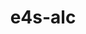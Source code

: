 ---
title: "e4s-alc"
layout: cache
categories: [package, develop]
meta: {"compilers": ["none"], "num_specs": 51, "num_specs_by_stack": {"e4s-oneapi": 51, "root": 51}, "oss": ["ubuntu22.04"], "platforms": ["linux"], "stacks": ["e4s-oneapi", "root"], "targets": ["x86_64_v3"], "versions": ["1.0.2"]}
spec_details: [{"compiler": "none", "hash": "2bmerevyuur6gbfzybqueigxoaquprtb", "os": "ubuntu22.04", "platform": "linux", "size": "-", "stacks": ["e4s-oneapi", "root"], "target": "x86_64_v3", "variants": ["build_system=python_pip", "commit=9eddfc61659ecab3c0253b2eac020ddb6e610b49"], "versions": ["1.0.2"]}, {"compiler": "none", "hash": "3omoauwatkqo4fmykjledphlsbxdyc37", "os": "ubuntu22.04", "platform": "linux", "size": "-", "stacks": ["e4s-oneapi", "root"], "target": "x86_64_v3", "variants": ["build_system=python_pip"], "versions": ["1.0.2"]}, {"compiler": "none", "hash": "4qtv7spe7eolhqrlk6svr2saiebhu7yv", "os": "ubuntu22.04", "platform": "linux", "size": "-", "stacks": ["e4s-oneapi", "root"], "target": "x86_64_v3", "variants": ["build_system=python_pip", "commit=9eddfc61659ecab3c0253b2eac020ddb6e610b49"], "versions": ["1.0.2"]}, {"compiler": "none", "hash": "4uqgwumy3ixtdyxr54jarrpys5jwhezc", "os": "ubuntu22.04", "platform": "linux", "size": "-", "stacks": ["e4s-oneapi", "root"], "target": "x86_64_v3", "variants": ["build_system=python_pip"], "versions": ["1.0.2"]}, {"compiler": "none", "hash": "6h63ztv5qz2aighpdwistgv4qozgtdtj", "os": "ubuntu22.04", "platform": "linux", "size": "-", "stacks": ["e4s-oneapi", "root"], "target": "x86_64_v3", "variants": ["build_system=python_pip"], "versions": ["1.0.2"]}, {"compiler": "none", "hash": "6uvizcrctyzg3b5bufanjg6tnj7pdhto", "os": "ubuntu22.04", "platform": "linux", "size": "-", "stacks": ["e4s-oneapi", "root"], "target": "x86_64_v3", "variants": ["build_system=python_pip", "commit=9eddfc61659ecab3c0253b2eac020ddb6e610b49"], "versions": ["1.0.2"]}, {"compiler": "none", "hash": "6zriaafrvg4lzhkv5yauabvajvsrnw3j", "os": "ubuntu22.04", "platform": "linux", "size": "-", "stacks": ["e4s-oneapi", "root"], "target": "x86_64_v3", "variants": ["build_system=python_pip", "commit=9eddfc61659ecab3c0253b2eac020ddb6e610b49"], "versions": ["1.0.2"]}, {"compiler": "none", "hash": "73jic4uld6w7m2cggfmbl63zvdsvyasa", "os": "ubuntu22.04", "platform": "linux", "size": "-", "stacks": ["e4s-oneapi", "root"], "target": "x86_64_v3", "variants": ["build_system=python_pip"], "versions": ["1.0.2"]}, {"compiler": "none", "hash": "77arr4d4z32ksw6aujxqxknzndxaey4q", "os": "ubuntu22.04", "platform": "linux", "size": "-", "stacks": ["e4s-oneapi", "root"], "target": "x86_64_v3", "variants": ["build_system=python_pip"], "versions": ["1.0.2"]}, {"compiler": "none", "hash": "aakaf6m5dd37o24k5lr7tq5yizqi2ncu", "os": "ubuntu22.04", "platform": "linux", "size": "-", "stacks": ["e4s-oneapi", "root"], "target": "x86_64_v3", "variants": ["build_system=python_pip", "commit=9eddfc61659ecab3c0253b2eac020ddb6e610b49"], "versions": ["1.0.2"]}, {"compiler": "none", "hash": "b65nuhetselht7srod6yiqb5svhi54gy", "os": "ubuntu22.04", "platform": "linux", "size": "-", "stacks": ["e4s-oneapi", "root"], "target": "x86_64_v3", "variants": ["build_system=python_pip"], "versions": ["1.0.2"]}, {"compiler": "none", "hash": "c2lqiufhiy5btes5hxz3oisw3f34oxp7", "os": "ubuntu22.04", "platform": "linux", "size": "-", "stacks": ["e4s-oneapi", "root"], "target": "x86_64_v3", "variants": ["build_system=python_pip", "commit=9eddfc61659ecab3c0253b2eac020ddb6e610b49"], "versions": ["1.0.2"]}, {"compiler": "none", "hash": "c3smkhukoe45hcyutleatgmgwyvhxvfg", "os": "ubuntu22.04", "platform": "linux", "size": "-", "stacks": ["e4s-oneapi", "root"], "target": "x86_64_v3", "variants": ["build_system=python_pip", "commit=9eddfc61659ecab3c0253b2eac020ddb6e610b49"], "versions": ["1.0.2"]}, {"compiler": "none", "hash": "dcns6taod7qzb5orqvi5atodd7bruhxz", "os": "ubuntu22.04", "platform": "linux", "size": "-", "stacks": ["e4s-oneapi", "root"], "target": "x86_64_v3", "variants": ["build_system=python_pip", "commit=9eddfc61659ecab3c0253b2eac020ddb6e610b49"], "versions": ["1.0.2"]}, {"compiler": "none", "hash": "ddxdnpljkd5ifldvdtfuqeblykeslo6i", "os": "ubuntu22.04", "platform": "linux", "size": "-", "stacks": ["e4s-oneapi", "root"], "target": "x86_64_v3", "variants": ["build_system=python_pip", "commit=9eddfc61659ecab3c0253b2eac020ddb6e610b49"], "versions": ["1.0.2"]}, {"compiler": "none", "hash": "e5f6vneltylulp22znq3hsackxfz4qbg", "os": "ubuntu22.04", "platform": "linux", "size": "-", "stacks": ["e4s-oneapi", "root"], "target": "x86_64_v3", "variants": ["build_system=python_pip"], "versions": ["1.0.2"]}, {"compiler": "none", "hash": "ejbakpmayjdofjvjec7gyryffo5ulbmm", "os": "ubuntu22.04", "platform": "linux", "size": "-", "stacks": ["e4s-oneapi", "root"], "target": "x86_64_v3", "variants": ["build_system=python_pip", "commit=9eddfc61659ecab3c0253b2eac020ddb6e610b49"], "versions": ["1.0.2"]}, {"compiler": "none", "hash": "eqg3ryqejejfc7mql43hfg3hjehq4um6", "os": "ubuntu22.04", "platform": "linux", "size": "-", "stacks": ["e4s-oneapi", "root"], "target": "x86_64_v3", "variants": ["build_system=python_pip", "commit=9eddfc61659ecab3c0253b2eac020ddb6e610b49"], "versions": ["1.0.2"]}, {"compiler": "none", "hash": "fvcczjab53aef253whtmyrlsdg2f5ki3", "os": "ubuntu22.04", "platform": "linux", "size": "-", "stacks": ["e4s-oneapi", "root"], "target": "x86_64_v3", "variants": ["build_system=python_pip"], "versions": ["1.0.2"]}, {"compiler": "none", "hash": "hf56e7nhqz3arcmhjtpcimetkgwrhjw4", "os": "ubuntu22.04", "platform": "linux", "size": "-", "stacks": ["e4s-oneapi", "root"], "target": "x86_64_v3", "variants": ["build_system=python_pip", "commit=9eddfc61659ecab3c0253b2eac020ddb6e610b49"], "versions": ["1.0.2"]}, {"compiler": "none", "hash": "ihn4ak2oqn7llvukf37smvqtdindt5od", "os": "ubuntu22.04", "platform": "linux", "size": "-", "stacks": ["e4s-oneapi", "root"], "target": "x86_64_v3", "variants": ["build_system=python_pip", "commit=9eddfc61659ecab3c0253b2eac020ddb6e610b49"], "versions": ["1.0.2"]}, {"compiler": "none", "hash": "ij6tadgj74bq5blouxeeoto4dmoxcwiq", "os": "ubuntu22.04", "platform": "linux", "size": "-", "stacks": ["e4s-oneapi", "root"], "target": "x86_64_v3", "variants": ["build_system=python_pip"], "versions": ["1.0.2"]}, {"compiler": "none", "hash": "ijnrj3r6aiaajb4qex5xeda4qtdzrq7a", "os": "ubuntu22.04", "platform": "linux", "size": "-", "stacks": ["e4s-oneapi", "root"], "target": "x86_64_v3", "variants": ["build_system=python_pip"], "versions": ["1.0.2"]}, {"compiler": "none", "hash": "itnkeiblvtcsyjso44hi2dah4yyqhrck", "os": "ubuntu22.04", "platform": "linux", "size": "-", "stacks": ["e4s-oneapi", "root"], "target": "x86_64_v3", "variants": ["build_system=python_pip", "commit=9eddfc61659ecab3c0253b2eac020ddb6e610b49"], "versions": ["1.0.2"]}, {"compiler": "none", "hash": "jz2mi66d4d2y2l23m7n6gkgxbp74n5da", "os": "ubuntu22.04", "platform": "linux", "size": "-", "stacks": ["e4s-oneapi", "root"], "target": "x86_64_v3", "variants": ["build_system=python_pip", "commit=9eddfc61659ecab3c0253b2eac020ddb6e610b49"], "versions": ["1.0.2"]}, {"compiler": "none", "hash": "kjlxwpe5nn67epk4433mdkeiysn6qfmf", "os": "ubuntu22.04", "platform": "linux", "size": "-", "stacks": ["e4s-oneapi", "root"], "target": "x86_64_v3", "variants": ["build_system=python_pip", "commit=9eddfc61659ecab3c0253b2eac020ddb6e610b49"], "versions": ["1.0.2"]}, {"compiler": "none", "hash": "klyctu5jeoermjnpngfe4omn4zt4opoq", "os": "ubuntu22.04", "platform": "linux", "size": "-", "stacks": ["e4s-oneapi", "root"], "target": "x86_64_v3", "variants": ["build_system=python_pip"], "versions": ["1.0.2"]}, {"compiler": "none", "hash": "loee24vb6e2rpewxmwblxxmcedrieh2d", "os": "ubuntu22.04", "platform": "linux", "size": "-", "stacks": ["e4s-oneapi", "root"], "target": "x86_64_v3", "variants": ["build_system=python_pip"], "versions": ["1.0.2"]}, {"compiler": "none", "hash": "mys32x3siv2qm3gh7do3ogeucd276ykw", "os": "ubuntu22.04", "platform": "linux", "size": "-", "stacks": ["e4s-oneapi", "root"], "target": "x86_64_v3", "variants": ["build_system=python_pip", "commit=9eddfc61659ecab3c0253b2eac020ddb6e610b49"], "versions": ["1.0.2"]}, {"compiler": "none", "hash": "ncu67q4tbdujtjg5ikyjmsfigugkxxmc", "os": "ubuntu22.04", "platform": "linux", "size": "-", "stacks": ["e4s-oneapi", "root"], "target": "x86_64_v3", "variants": ["build_system=python_pip", "commit=9eddfc61659ecab3c0253b2eac020ddb6e610b49"], "versions": ["1.0.2"]}, {"compiler": "none", "hash": "nkd5ndiglf4vzoxnhk5iwol3wi7hmh6k", "os": "ubuntu22.04", "platform": "linux", "size": "-", "stacks": ["e4s-oneapi", "root"], "target": "x86_64_v3", "variants": ["build_system=python_pip", "commit=9eddfc61659ecab3c0253b2eac020ddb6e610b49"], "versions": ["1.0.2"]}, {"compiler": "none", "hash": "nvqgllyetbarvckv52xxzq37aivh2uab", "os": "ubuntu22.04", "platform": "linux", "size": "-", "stacks": ["e4s-oneapi", "root"], "target": "x86_64_v3", "variants": ["build_system=python_pip"], "versions": ["1.0.2"]}, {"compiler": "none", "hash": "o6wwo6p367wepmtdlhf6dtve6s7uegil", "os": "ubuntu22.04", "platform": "linux", "size": "-", "stacks": ["e4s-oneapi", "root"], "target": "x86_64_v3", "variants": ["build_system=python_pip", "commit=9eddfc61659ecab3c0253b2eac020ddb6e610b49"], "versions": ["1.0.2"]}, {"compiler": "none", "hash": "ostapxjk4ds4kgmwkuqcpomjj5iezm5b", "os": "ubuntu22.04", "platform": "linux", "size": "-", "stacks": ["e4s-oneapi", "root"], "target": "x86_64_v3", "variants": ["build_system=python_pip"], "versions": ["1.0.2"]}, {"compiler": "none", "hash": "oxlpxhnnvccy4vbychqjvr6pelvd4nmf", "os": "ubuntu22.04", "platform": "linux", "size": "-", "stacks": ["e4s-oneapi", "root"], "target": "x86_64_v3", "variants": ["build_system=python_pip", "commit=9eddfc61659ecab3c0253b2eac020ddb6e610b49"], "versions": ["1.0.2"]}, {"compiler": "none", "hash": "sj5q2ka5rcdpsyewhffvu5uqhdkyrubp", "os": "ubuntu22.04", "platform": "linux", "size": "-", "stacks": ["e4s-oneapi", "root"], "target": "x86_64_v3", "variants": ["build_system=python_pip"], "versions": ["1.0.2"]}, {"compiler": "none", "hash": "skyuvdsfupwgtvmnm47jrbhiiinkpi2o", "os": "ubuntu22.04", "platform": "linux", "size": "-", "stacks": ["e4s-oneapi", "root"], "target": "x86_64_v3", "variants": ["build_system=python_pip", "commit=9eddfc61659ecab3c0253b2eac020ddb6e610b49"], "versions": ["1.0.2"]}, {"compiler": "none", "hash": "tdv6lfdxm5ee4vsxb4czs5cy6tkgsqpz", "os": "ubuntu22.04", "platform": "linux", "size": "-", "stacks": ["e4s-oneapi", "root"], "target": "x86_64_v3", "variants": ["build_system=python_pip", "commit=9eddfc61659ecab3c0253b2eac020ddb6e610b49"], "versions": ["1.0.2"]}, {"compiler": "none", "hash": "ujl5nqztwig7hj2iz4ofzptnmfobmj5p", "os": "ubuntu22.04", "platform": "linux", "size": "-", "stacks": ["e4s-oneapi", "root"], "target": "x86_64_v3", "variants": ["build_system=python_pip", "commit=9eddfc61659ecab3c0253b2eac020ddb6e610b49"], "versions": ["1.0.2"]}, {"compiler": "none", "hash": "vcip3b6s36d2qji45hkmnqemb5jolscd", "os": "ubuntu22.04", "platform": "linux", "size": "-", "stacks": ["e4s-oneapi", "root"], "target": "x86_64_v3", "variants": ["build_system=python_pip", "commit=9eddfc61659ecab3c0253b2eac020ddb6e610b49"], "versions": ["1.0.2"]}, {"compiler": "none", "hash": "vynqzcixdgmuxrjxav6nneoy2s6rhpg4", "os": "ubuntu22.04", "platform": "linux", "size": "-", "stacks": ["e4s-oneapi", "root"], "target": "x86_64_v3", "variants": ["build_system=python_pip", "commit=9eddfc61659ecab3c0253b2eac020ddb6e610b49"], "versions": ["1.0.2"]}, {"compiler": "none", "hash": "ws4pn7ys5oehcfpolccbkc7vst2vrfkg", "os": "ubuntu22.04", "platform": "linux", "size": "-", "stacks": ["e4s-oneapi", "root"], "target": "x86_64_v3", "variants": ["build_system=python_pip"], "versions": ["1.0.2"]}, {"compiler": "none", "hash": "wydcgbfrsqna6afjc5aeloxwiccs5rmf", "os": "ubuntu22.04", "platform": "linux", "size": "-", "stacks": ["e4s-oneapi", "root"], "target": "x86_64_v3", "variants": ["build_system=python_pip"], "versions": ["1.0.2"]}, {"compiler": "none", "hash": "xnquf2duedmn6kxi5mvl6mvnpic4ns65", "os": "ubuntu22.04", "platform": "linux", "size": "-", "stacks": ["e4s-oneapi", "root"], "target": "x86_64_v3", "variants": ["build_system=python_pip"], "versions": ["1.0.2"]}, {"compiler": "none", "hash": "xpgh52peaa7tjjfqlfjgsbasr4zls2jr", "os": "ubuntu22.04", "platform": "linux", "size": "-", "stacks": ["e4s-oneapi", "root"], "target": "x86_64_v3", "variants": ["build_system=python_pip", "commit=9eddfc61659ecab3c0253b2eac020ddb6e610b49"], "versions": ["1.0.2"]}, {"compiler": "none", "hash": "y3qpczn2dmd6ooddsc5j4dr24zrrx2xz", "os": "ubuntu22.04", "platform": "linux", "size": "-", "stacks": ["e4s-oneapi", "root"], "target": "x86_64_v3", "variants": ["build_system=python_pip"], "versions": ["1.0.2"]}, {"compiler": "none", "hash": "y4dhk64njfkd3dcnigonzvcnbpqirif4", "os": "ubuntu22.04", "platform": "linux", "size": "-", "stacks": ["e4s-oneapi", "root"], "target": "x86_64_v3", "variants": ["build_system=python_pip", "commit=9eddfc61659ecab3c0253b2eac020ddb6e610b49"], "versions": ["1.0.2"]}, {"compiler": "none", "hash": "ywhoqpuse6qo32mjt3jm2pxxkinsu64t", "os": "ubuntu22.04", "platform": "linux", "size": "-", "stacks": ["e4s-oneapi", "root"], "target": "x86_64_v3", "variants": ["build_system=python_pip", "commit=9eddfc61659ecab3c0253b2eac020ddb6e610b49"], "versions": ["1.0.2"]}, {"compiler": "none", "hash": "yy7trnxo4rbfck47emlolqor75mbmitw", "os": "ubuntu22.04", "platform": "linux", "size": "-", "stacks": ["e4s-oneapi", "root"], "target": "x86_64_v3", "variants": ["build_system=python_pip", "commit=9eddfc61659ecab3c0253b2eac020ddb6e610b49"], "versions": ["1.0.2"]}, {"compiler": "none", "hash": "z7brd4jrtw45fbi3ulpdpoairrcyzdnr", "os": "ubuntu22.04", "platform": "linux", "size": "-", "stacks": ["e4s-oneapi", "root"], "target": "x86_64_v3", "variants": ["build_system=python_pip"], "versions": ["1.0.2"]}, {"compiler": "none", "hash": "zag6h3eknnb45tmxicxkejzatjpmox3w", "os": "ubuntu22.04", "platform": "linux", "size": "-", "stacks": ["e4s-oneapi", "root"], "target": "x86_64_v3", "variants": ["build_system=python_pip", "commit=9eddfc61659ecab3c0253b2eac020ddb6e610b49"], "versions": ["1.0.2"]}]
---